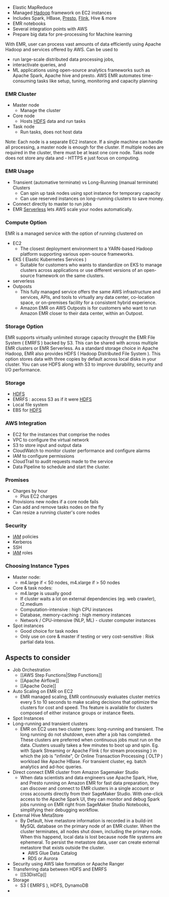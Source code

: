 - Elastic MapReduce
- Managed [Hadoop](Hadoop.md) framework on EC2 instances
- Includes Spark, HBase, [Presto](Presto.md), [Flink](Flink.md), Hive & more
- EMR notebooks
- Several integration points with AWS
- Prepare big data for pre-processing for Machine learning

With EMR, user can process vast amounts of data efficiently using Apache Hadoop and services offered by AWS. Can be used to 
- run large-scale distributed data processing jobs, 
- interactivate queries, and 
- ML applications using open-source analytics frameworks such as Apache Spark, Apache hive and presto.
AWS EMR automates time-consuming tasks like setup, tuning, monitoring and capacity planning

### EMR Cluster
- Master node
	- Manage the cluster 
- Core node
	- Hosts [HDFS](HDFS.md) data and run tasks
- Task node
	- Run tasks, does not host data

Note:
	Each node is a separate EC2 instance.
	If a single machine can handle all processing, a master node is enough for the cluster.
	If multiple nodes are required in the cluster, there must be at least one core node. Taks node does not store any data and
	- HTTPS e just focus on computing.

### EMR Usage
- Transient (automative terminate) vs Long-Running (manual terminate) Clusters
	- Can spin up task nodes using spot instance for temporary capacity
	- Can use reserved instances on long-running clusters to save money.
- Connect directly to master to run jobs
- EMR [Serverless](Serverless.md) lets AWS scale your nodes automatically.

### Compute Option
EMR is a managed service with the option of running clustered on
- EC2
	- The closest deployment environment to a YARN-based Hadoop platform supporting various open-source frameworks.
- EKS ( Elastic Kubernetes Services )
	- Suitable for customers who wants to standardize on EKS to manage clusters across applications or use different versions of an open-source framework on the same clusters.
- serverless
- Outposts
	- This fully managed service offers the same AWS infrastructure and services, APIs, and tools to virtually any data center, co-location space, or on-premises facility for a consistent hybrid experience.
	- Amazon EMR on AWS Outposts is for customers who want to run Amazon EMR closer to their data center, within an Outpost.

### Storage Option
EMR supports virtually unlimited storage capacity throught the EMR File System ( EMRFS ) backed by S3.
This can be shared with across multiple EMR clusters or EMR Serverless.
As a standard storage choice in Apache Hadoop, EMR also provides HDFS ( Hadoop Distributed File System ).
This option stores data with three copies by default across local disks in your cluster. You can use HDFS along with S3 to improve durability, security and I/O performance.

### Storage
- [HDFS](HDFS.md)
- EMRFS : access S3 as if it were [HDFS](HDFS.md)
- Local file system
- EBS for [HDFS](HDFS.md)

### AWS Integration
- EC2 for the instances that comprise the nodes
- VPC to configure the virtual network
- S3 to store input and output data
- CloudWatch to monitor cluster performance and configure alarms
- IAM to configure permissions
- CloudTrail to audit requests made to the service
- Data Pipeline to schedule and start the cluster.

### Promises
- Charges by hour
	- Plus EC2 charges
- Provisions new nodes if a core node fails
- Can add and remove tasks nodes on the fly
- Can resize a running cluster's core nodes

### Security
- [IAM](IAM.md) policies
- Kerberos
- SSH
- [IAM](IAM.md) roles

### Choosing Instance Types
- Master node:
	- m4.large if < 50 nodes, m4.xlarge if > 50 nodes
- Core & task nodes:
	- m4.large is usually good
	- If cluster waits a lot on external dependencies (eg. web crawler), t2.medium
	- Computation-intensive : high CPU instances
	- Database, memory-caching : high memory instances
	- Network / CPU-intensive (NLP, ML) - cluster computer instances
- Spot instances
	- Good choice for task nodes
	- Only use on core & master if testing or very cost-sensitive : Risk partial data loss.

## Aspects to consider
- Job Orchestration
	- [[AWS Step Functions|Step Functions]]
	- [[Apache Airflow]]
	- [[Apache Oozie]]
- Auto Scaling on EMR on EC2
	- EMR managed scaling, EMR continuously evaluates cluster metrics every 5 to 10 seconds to make scaling decisions that optimize the clusters for cost and speed. Ths feature is available for clusters composed of either instance groups or instance fleets.
- Spot Instances
- Long-running and transient clusters
	- EMR on EC2 uses two cluster types: long-running and transient. The long running do not shutdown, even after a job has completed. These clusters are preferred when continuous jobs must run on the data. Clusters usually takes a few minutes to boot up and spin. Eg. with Spark Streaming or Apache Flink ( for stream processing ) in which the job is "infinite", Or Online Transaction Processing ( OLTP ) workload like Apache HBase. For transient cluster, eg. batch analytics and ad-hoc queries.
- Direct connect EMR  cluster from Amazon Sagemaker Studio
	- When data scientists and data engineers use Apache Spark, Hive, and Presto running on Amazon EMR for fast data preparation, they can discover and connect to EMR clusters in a single account or cross accounts directly from their SageMaker Studio. With one-click access to the Apache Spark UI, they can monitor and debug Spark jobs running on EMR right from SageMaker Studio Notebooks, simplifying their debugging workflow.
- External Hive MetaStore
	- By Default, hive metastore information is recorded in a build-int MySQL database on the primary node of an EMR cluster. When the cluster terminates, all nodes shut down, including the primary node. When this happend, local data is lost because node file systems are ephemeral. To persist the metastore data, user can create external metastore that exists outside the cluster.
		- AWS Glue Data Catalog
		- RDS or Aurora
- Security using AWS lake formation or Apache Ranger
- Transferring data between HDFS and EMRFS
	- [[S3DistCp]]
- Storage
	- S3 ( EMRFS ), HDFS, DynamoDB
- 